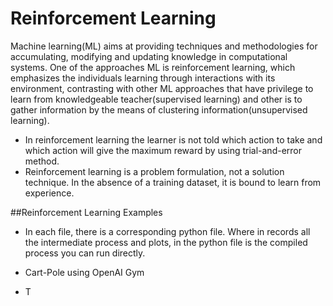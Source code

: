 # Reinforcement Learning

Machine learning(ML) aims at providing techniques and methodologies for accumulating, modifying and updating knowledge in computational systems. One of the approaches ML is reinforcement learning, which emphasizes the individuals learning through interactions with its environment, contrasting with other ML approaches that have privilege to learn from knowledgeable teacher(supervised learning) and other is to gather information by the means of clustering information(unsupervised learning). 
* In reinforcement learning the learner is not told which action to take and which action will give the maximum reward by using trial-and-error method.
* Reinforcement learning is a problem formulation, not a solution technique. In the absence of a training dataset, it is bound to learn from experience.

##Reinforcement Learning Examples

* In each file, there is a corresponding python file. Where in records all the intermediate process and plots, in the python file is the compiled process you can run directly.

* Cart-Pole using OpenAI Gym 
* T

